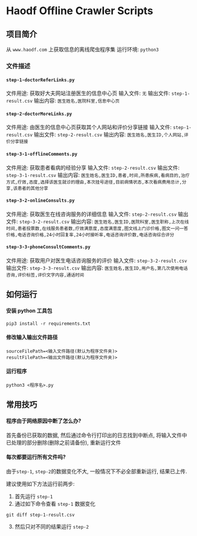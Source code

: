 # Haodf Offline Crawler Scripts

## 项目简介

从 `www.haodf.com` 上获取信息的离线爬虫程序集
运行环境: `python3`

### 文件描述

#### `step-1-doctorReferLinks.py`
文件用途: 获取好大夫网站注册医生的信息中心页
输入文件: `无`
输出文件: `step-1-result.csv`
输出内容: `医生姓名,医院科室,信息中心页`

#### `step-2-doctorMoreLinks.py`
文件用途: 由医生的信息中心页获取其个人网站和评价分享链接
输入文件: `step-1-result.csv`
输出文件: `step-2-result.csv`
输出内容: `医生姓名,医生ID,个人网站,评价分享链接`

#### `step-3-1-offlineComments.py`
文件用途: 获取患者看病的经验分享
输入文件: `step-2-result.csv`
输出文件: `step-3-1-result.csv`
输出内容: `医生姓名,医生ID,患者,时间,所患疾病,看病目的,治疗方式,疗效,态度,选择该医生就诊的理由,本次挂号途径,目前病情状态,本次看病费用总计,分享,该患者的其他分享`

#### `step-3-2-onlineConsults.py`
文件用途: 获取医生在线咨询服务的详细信息
输入文件: `step-2-result.csv`
输出文件: `step-3-2-result.csv`
输出内容: `医生姓名,医生ID,医院科室,医生职称,上次在线时间,患者投票数,在线服务患者数,疗效满意度,态度满意度,图文线上门诊价格,图文一问一答价格,电话咨询价格,24小时回复率,24小时接听率,电话咨询评价数,电话咨询综合评分`

#### `step-3-3-phoneConsultComments.py`
文件用途: 获取用户对医生电话咨询服务的评价
输入文件: `step-3-2-result.csv`
输出文件: `step-3-3-result.csv`
输出内容: `医生姓名,医生ID,用户名,第几次使用电话咨询,评价标签,评价文字内容,通话时间`

## 如何运行

#### 安装 python 工具包
```
pip3 install -r requirements.txt
```

#### 修改输入输出文件路径
```
sourceFilePath=<输入文件路径(默认为程序文件夹)>
resultFilePath=<输出文件路径(默认为程序文件夹)>
```

#### 运行程序
```
python3 <程序名>.py
```

## 常用技巧

#### 程序由于网络原因中断了怎么办?
首先备份已获取的数据, 然后通过命令行打印出的日志找到中断点, 将输入文件中已处理的部分删除(删除之前请备份), 重新运行文件

#### 每次都要运行所有文件吗?
由于`step-1`, `step-2`的数据变化不大, 一般情况下不必全部重新运行, 结果已上传.

建议使用如下方法运行前两步:

1. 首先运行 `step-1`
2. 通过如下命令查看 `step-1` 数据变化
```
git diff step-1-result.csv
```
3. 然后只对不同的结果运行 `step-2`
